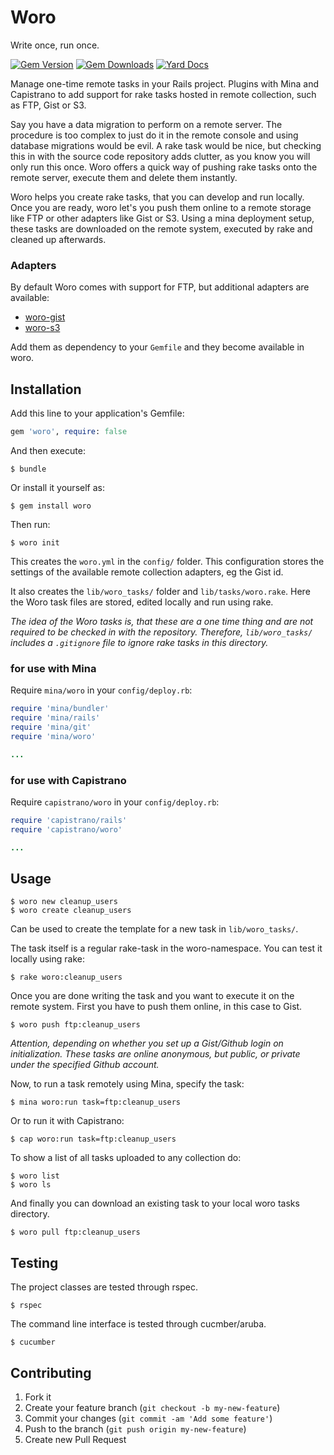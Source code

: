 # Woro

Write once, run once.

[![Gem Version](https://img.shields.io/gem/v/woro.svg)](https://rubygems.org/gems/woro)
[![Gem Downloads](https://img.shields.io/gem/dt/woro.svg)](https://rubygems.org/gems/woro)
[![Yard Docs](http://img.shields.io/badge/yard-docs-blue.svg)](http://rubydoc.info/github/dahie/woro)

Manage one-time remote tasks in your Rails project.
Plugins with Mina and Capistrano to add support for rake tasks hosted in remote collection, such as FTP, Gist or S3.

Say you have a data migration to perform on a remote server. The procedure is too complex to just do it in the remote console and using database migrations would be evil. A rake task would be nice, but checking this in with the source code repository adds clutter, as you know you will only run this once.
Woro offers a quick way of pushing rake tasks onto the remote server, execute them and delete them instantly.

Woro helps you create rake tasks, that you can develop and run locally.
Once you are ready, woro let's you push them online to a remote storage like FTP or other adapters like Gist or S3.
Using a mina deployment setup, these tasks are downloaded on the remote system, executed by rake and cleaned up afterwards.

### Adapters

By default Woro comes with support for FTP, but additional adapters are available:

* [woro-gist](https://github.com/dahie/woro-gist)
* [woro-s3](https://github.com/dahie/woro-s3)

Add them as dependency to your `Gemfile` and they become available in woro.

## Installation

Add this line to your application's Gemfile:

```rb
gem 'woro', require: false
```

And then execute:

```shell
$ bundle
```

Or install it yourself as:

```shell
$ gem install woro
```

Then run:

```shell
$ woro init
```

This creates the `woro.yml` in the `config/` folder. This configuration
stores the settings of the available remote collection adapters, eg the
Gist id.

It also creates the `lib/woro_tasks/` folder and `lib/tasks/woro.rake`.
Here the Woro task files are stored, edited locally and run using rake.

_The idea of the Woro tasks is, that these are a one time thing and are
not required to be checked in with the repository. Therefore,
`lib/woro_tasks/` includes a `.gitignore` file to ignore rake tasks in
this directory._


### for use with Mina

Require `mina/woro` in your `config/deploy.rb`:

```rb
require 'mina/bundler'
require 'mina/rails'
require 'mina/git'
require 'mina/woro'

...
```

### for use with Capistrano

Require `capistrano/woro` in your `config/deploy.rb`:

```rb
require 'capistrano/rails'
require 'capistrano/woro'

...
```

## Usage

```shell
$ woro new cleanup_users
$ woro create cleanup_users
```

Can be used to create the template for a new task in `lib/woro_tasks/`.

The task itself is a regular rake-task in the woro-namespace. You can test it locally using rake:

```shell
$ rake woro:cleanup_users
```

Once you are done writing the task and you want to execute it on the remote system.
First you have to push them online, in this case to Gist.

```shell
$ woro push ftp:cleanup_users
```

_Attention, depending on whether you set up a Gist/Github login on
initialization. These tasks are online anonymous, but public, or
private under the specified Github account._

Now, to run a task remotely using Mina, specify the task:

```shell
$ mina woro:run task=ftp:cleanup_users
```

Or to run it with Capistrano:

```shell
$ cap woro:run task=ftp:cleanup_users
```

To show a list of all tasks uploaded to any collection do:

```shell
$ woro list
$ woro ls
```

And finally you can download an existing task to your local woro tasks directory.

```shell
$ woro pull ftp:cleanup_users
```

## Testing

The project classes are tested through rspec.

```shell
$ rspec
```

The command line interface is tested through cucmber/aruba.

```shell
$ cucumber
```

## Contributing

1. Fork it
2. Create your feature branch (`git checkout -b my-new-feature`)
3. Commit your changes (`git commit -am 'Add some feature'`)
4. Push to the branch (`git push origin my-new-feature`)
5. Create new Pull Request
